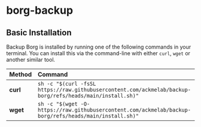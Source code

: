 # borg-backup

## Basic Installation

Backup Borg is installed by running one of the following commands in your terminal. You can install this via the
command-line with either `curl`, `wget` or another similar tool.

| Method    | Command                                                                                           |
| :-------- | :------------------------------------------------------------------------------------------------ |
| **curl**  | `sh -c "$(curl -fsSL https://raw.githubusercontent.com/ackmelab/backup-borg/refs/heads/main/install.sh)"` |
| **wget**  | `sh -c "$(wget -O- https://raw.githubusercontent.com/ackmelab/backup-borg/refs/heads/main/install.sh)"`   |